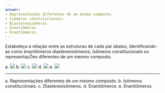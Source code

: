 ```yaml
---
answer:
- Representações diferentes de um mesmo composto. 
- Isômeros constitucionais.
- Diastereoisômeros.
- Enantiômeros.
- Enantiômeros.
---
```



Estabeleça a relação entre as estruturas de cada par abaixo, identificando-as como enantiômeros diastereoisômeros, isômeros constitucionais ou representaçÕes diferentes de um mesmo composto. 

a. ![](IME22D10-1D.svg)
b. ![](IME22D10-2D.svg)
c. ![](IME22D10-3D.svg)
d. ![](IME22D10-4D.svg)
e. ![](IME22D10-5D.svg)

---

a. Representações diferentes de um mesmo composto. 
b. Isômeros constitucionais.
c. Diastereoisômeros.
d. Enantiômeros.
e. Enantiômeros.

